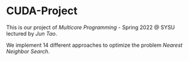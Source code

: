 # CUDA-Project
This is our project of *Multicore Programming* - Spring 2022 @ SYSU lectured by *Jun Tao*.

We implement 14 different approaches to optimize the problem *Nearest Neighbor Search*.

